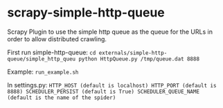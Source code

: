 scrapy-simple-http-queue
========================

Scrapy Plugin to use the simple http queue as the queue for the URLs in order to allow distributed crawling.

First run simple-http-queue:
`
cd externals/simple-http-queue/simple_http_queu
python HttpQueue.py /tmp/queue.dat 8888
`

Example: `run_example.sh`

In settings.py:
`
HTTP_HOST (default is localhost)
HTTP_PORT (default is 8888)
SCHEDULER_PERSIST (default is True)
SCHEDULER_QUEUE_NAME (default is the name of the spider)
`
